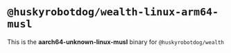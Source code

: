 # `@huskyrobotdog/wealth-linux-arm64-musl`

This is the **aarch64-unknown-linux-musl** binary for `@huskyrobotdog/wealth`
